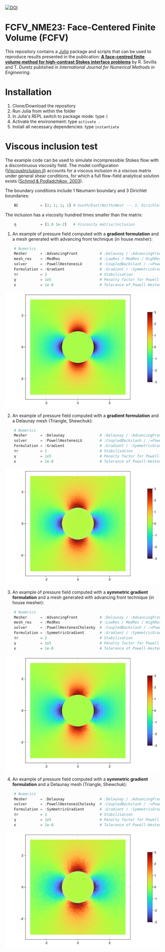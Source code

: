 [![DOI](https://zenodo.org/badge/630468209.svg)](https://zenodo.org/badge/latestdoi/630468209)


# FCFV_NME23: Face-Centered Finite Volume (FCFV)

This repository contains a [*Julia*](https://www.google.com/url?sa=t&rct=j&q=&esrc=s&source=web&cd=&cad=rja&uact=8&ved=2ahUKEwjfmo-y1sD-AhXSIMUKHejOAvsQFnoECAoQAQ&url=https%3A%2F%2Fjulialang.org%2F&usg=AOvVaw0QW6rLOeHgYMIkzdr55cuX)  package and scripts that can be used to reproduce results presented in the publication:
[**A face-centred finite volume method for high-contrast Stokes
interface problems**](https://onlinelibrary.wiley.com/doi/10.1002/nme.7294)
by R. Sevilla and T. Duretz published in *International Journal for Numerical Methods in Engineering*.

# Installation
1. Clone/Download the repository
2. Run Julia from within the folder 
3. In Julia's REPL switch to package mode: type `]`
4. Activate the environement: type `activate .`
5. Install all necessary dependencies: type `instantiate`

# Viscous inclusion test

The example code can be used to simulate incompressible Stokes flow with a discontinuous viscosity field. The model configuration ([ViscousInclusion.jl](./examples/ViscousInclusionFCFV.jl)) accounts for a viscous inclusion in a viscous matrix under general shear conditions, for which a full flow-field analytical solution exists ([Schmid & Podladchikov, 2003](https://academic.oup.com/gji/article/155/1/269/713923)).

 The boundary conditions include 1 Neumann boundary and 3 Dirichlet boundaries:
```julia 
    BC          = [2; 1; 1; 1] # South/East/North/West --- 1: Dirichlet / 2: Neumann
``` 
The inclusion has a viscosity hundred times smaller than the matrix:
```julia
    η           = [1.0 1e-2]   # Viscosity matrix/inclusion
```

1. An example of pressure field computed with a **gradient formulation** and a mesh generated with advancing front technique (in house mesher):
```julia
    # Numerics
    Mesher      = :AdvancingFront          # :Delaunay / :AdvancingFront (load external mesh)
    mesh_res    = :MedRes                  # :LowRes / MedRes / HighRes     
    solver      = :PowellHestenesLU        # :CoupledBackslash / :=PowellHestenesCholesky / :=PowellHestenesLU
    Formulation = :Gradient                # :Gradient / :SymmetricGradient
    τr          = 2                        # Stabilisation
    γ           = 1e5                      # Penalty factor for Powell-Hestenes solvers
    ϵ           = 1e-8                     # Tolerance of Powell-Hestenes solvers 
```
![](./images/WeakInclusionGradientAdvancingFront.png)

2. An example of pressure field computed with a **gradient formulation** and a Delaunay mesh (Triangle, Shewchuk):
```julia
    # Numerics
    Mesher      = :Delaunay                # :Delaunay / :AdvancingFront (load external mesh)
    solver      = :PowellHestenesLU        # :CoupledBackslash / :=PowellHestenesCholesky / :=PowellHestenesLU
    Formulation = :Gradient                # :Gradient / :SymmetricGradient
    τr          = 2                        # Stabilisation
    γ           = 1e5                      # Penalty factor for Powell-Hestenes solvers
    ϵ           = 1e-8                     # Tolerance of Powell-Hestenes solvers 
```
![](./images/WeakInclusionGradientDelaunay.png)

3. An example of pressure field computed with a **symmetric gradient formulation** and a mesh generated with advancing front technique (in house mesher):
```julia
    # Numerics
    Mesher      = :AdvancingFront          # :Delaunay / :AdvancingFront (load external mesh)
    mesh_res    = :MedRes                  # :LowRes / MedRes / HighRes     
    solver      = :PowellHestenesCholesky  # :CoupledBackslash / :=PowellHestenesCholesky / :=PowellHestenesLU
    Formulation = :SymmetricGradient       # :Gradient / :SymmetricGradient
    τr          = 2                        # Stabilisation
    γ           = 1e5                      # Penalty factor for Powell-Hestenes solvers
    ϵ           = 1e-8                     # Tolerance of Powell-Hestenes solvers 
```
![](./images/WeakInclusionSymmetricGradientAdvancingFront.png)

4. An example of pressure field computed with a **symmetric gradient formulation** and a Delaunay mesh (Triangle, Shewchuk):
```julia
    # Numerics
    Mesher      = :Delaunay                # :Delaunay / :AdvancingFront (load external mesh)
    solver      = :PowellHestenesCholesky  # :CoupledBackslash / :=PowellHestenesCholesky / :=PowellHestenesLU
    Formulation = :SymmetricGradient       # :Gradient / :SymmetricGradient
    τr          = 2                        # Stabilisation
    γ           = 1e5                      # Penalty factor for Powell-Hestenes solvers
    ϵ           = 1e-8                     # Tolerance of Powell-Hestenes solvers 
```
![](./images/WeakInclusionSymmetricGradientDelaunay.png)
